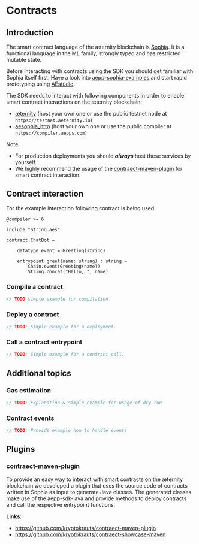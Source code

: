 # Contracts

## Introduction
The smart contract language of the æternity blockchain is [Sophia](https://aeternity.com/aesophia). It is a functional language in the ML family, strongly typed and has restricted mutable state.

Before interacting with contracts using the SDK you should get familiar with Sophia itself first. Have a look into [aepp-sophia-examples](https://github.com/aeternity/aepp-sophia-examples) and start rapid prototyping using [AEstudio](https://studio.aepps.com).

The SDK needs to interact with following components in order to enable smart contract interactions on the æternity blockchain:

- [æternity](https://github.com/aeternity/aeternity) (host your own one or use the public testnet node at `https://testnet.aeternity.io`)
- [aesophia_http](https://github.com/aeternity/aesophia_http) (host your own one or use the public compiler at `https://compiler.aepps.com`)

Note:

- For production deployments you should ***always*** host these services by yourself.
- We highly recommend the usage of the [contraect-maven-plugin](#contraect-maven-plugin) for smart contract interaction.

## Contract interaction

For the example interaction following contract is being used:

```sophia
@compiler >= 6

include "String.aes"

contract ChatBot =

    datatype event = Greeting(string)

    entrypoint greet(name: string) : string =
        Chain.event(Greeting(name))
        String.concat("Hello, ", name)
```

### Compile a contract

```java
// TODO simple example for compilation
```

### Deploy a contract

```java
// TODO: Simple example for a deployment.
```

### Call a contract entrypoint

```java
// TODO: Simple example for a contract call.
```

## Additional topics

### Gas estimation

```java
// TODO: Explanation & simple example for usage of dry-run
```

### Contract events

```java
// TODO: Provide example how to handle events
```

## Plugins

### contraect-maven-plugin
To provide an easy way to interact with smart contracts on the æternity blockchain we developed a plugin that uses the source code of contracts written in Sophia as input to generate Java classes. The generated classes make use of the aepp-sdk-java and provide methods to deploy contracts and call the respective entrypoint functions.

**Links**:

- https://github.com/kryptokrauts/contraect-maven-plugin
- https://github.com/kryptokrauts/contraect-showcase-maven